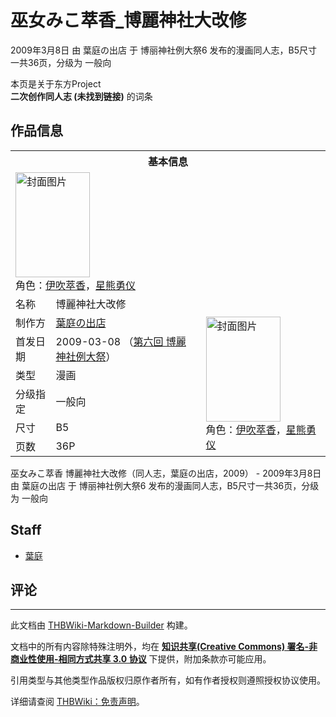 # 巫女みこ萃香_博麗神社大改修

<!-- source html: G:\repos\THBWiki-Markdown-Builder\THBWikiMarkdown\Temp\main\2\27\ns0%3A%E5%B7%AB%E5%A5%B3%E3%81%BF%E3%81%93%E8%90%83%E9%A6%99_%E5%8D%9A%E9%BA%97%E7%A5%9E%E7%A4%BE%E5%A4%A7%E6%94%B9%E4%BF%AE.html -->

2009年3月8日 由 葉庭の出店 于 博丽神社例大祭6 发布的漫画同人志，B5尺寸一共36页，分级为 一般向

本页是关于东方Project  
 **二次创作同人志 (未找到链接)** 的词条
## 作品信息

<table><tbody><tr><th colspan="3">基本信息</th></tr><tr><td class="cover-artwork-mobile" colspan="2"><a href="./文件-巫女みこ萃香_博麗神社大改修封面.jpg.md" class="image" title="封面图片"><img alt="封面图片" src="https://upload.thwiki.cc/thumb/0/02/%E5%B7%AB%E5%A5%B3%E3%81%BF%E3%81%93%E8%90%83%E9%A6%99_%E5%8D%9A%E9%BA%97%E7%A5%9E%E7%A4%BE%E5%A4%A7%E6%94%B9%E4%BF%AE%E5%B0%81%E9%9D%A2.jpg/119px-%E5%B7%AB%E5%A5%B3%E3%81%BF%E3%81%93%E8%90%83%E9%A6%99_%E5%8D%9A%E9%BA%97%E7%A5%9E%E7%A4%BE%E5%A4%A7%E6%94%B9%E4%BF%AE%E5%B0%81%E9%9D%A2.jpg" decoding="async" loading="lazy" width="119" height="168" srcset="https://upload.thwiki.cc/thumb/0/02/%E5%B7%AB%E5%A5%B3%E3%81%BF%E3%81%93%E8%90%83%E9%A6%99_%E5%8D%9A%E9%BA%97%E7%A5%9E%E7%A4%BE%E5%A4%A7%E6%94%B9%E4%BF%AE%E5%B0%81%E9%9D%A2.jpg/178px-%E5%B7%AB%E5%A5%B3%E3%81%BF%E3%81%93%E8%90%83%E9%A6%99_%E5%8D%9A%E9%BA%97%E7%A5%9E%E7%A4%BE%E5%A4%A7%E6%94%B9%E4%BF%AE%E5%B0%81%E9%9D%A2.jpg 1.5x, https://upload.thwiki.cc/thumb/0/02/%E5%B7%AB%E5%A5%B3%E3%81%BF%E3%81%93%E8%90%83%E9%A6%99_%E5%8D%9A%E9%BA%97%E7%A5%9E%E7%A4%BE%E5%A4%A7%E6%94%B9%E4%BF%AE%E5%B0%81%E9%9D%A2.jpg/238px-%E5%B7%AB%E5%A5%B3%E3%81%BF%E3%81%93%E8%90%83%E9%A6%99_%E5%8D%9A%E9%BA%97%E7%A5%9E%E7%A4%BE%E5%A4%A7%E6%94%B9%E4%BF%AE%E5%B0%81%E9%9D%A2.jpg 2x" data-file-width="1132" data-file-height="1600"></a><div class="cover-char">角色：<a href="./伊吹萃香.md" title="伊吹萃香">伊吹萃香</a>，<a href="./星熊勇仪.md" title="星熊勇仪">星熊勇仪</a></div></td>
</tr><tr><td class="label">名称</td><td colspan="2"> 博麗神社大改修 </td></tr><tr><td class="label">制作方</td><td><a href="./葉庭の出店.md" title="葉庭の出店">葉庭の出店</a></td><td class="cover-artwork" rowspan="6" style="min-width:168px;"><a href="./文件-巫女みこ萃香_博麗神社大改修封面.jpg.md" class="image" title="封面图片"><img alt="封面图片" src="https://upload.thwiki.cc/thumb/0/02/%E5%B7%AB%E5%A5%B3%E3%81%BF%E3%81%93%E8%90%83%E9%A6%99_%E5%8D%9A%E9%BA%97%E7%A5%9E%E7%A4%BE%E5%A4%A7%E6%94%B9%E4%BF%AE%E5%B0%81%E9%9D%A2.jpg/119px-%E5%B7%AB%E5%A5%B3%E3%81%BF%E3%81%93%E8%90%83%E9%A6%99_%E5%8D%9A%E9%BA%97%E7%A5%9E%E7%A4%BE%E5%A4%A7%E6%94%B9%E4%BF%AE%E5%B0%81%E9%9D%A2.jpg" decoding="async" loading="lazy" width="119" height="168" srcset="https://upload.thwiki.cc/thumb/0/02/%E5%B7%AB%E5%A5%B3%E3%81%BF%E3%81%93%E8%90%83%E9%A6%99_%E5%8D%9A%E9%BA%97%E7%A5%9E%E7%A4%BE%E5%A4%A7%E6%94%B9%E4%BF%AE%E5%B0%81%E9%9D%A2.jpg/178px-%E5%B7%AB%E5%A5%B3%E3%81%BF%E3%81%93%E8%90%83%E9%A6%99_%E5%8D%9A%E9%BA%97%E7%A5%9E%E7%A4%BE%E5%A4%A7%E6%94%B9%E4%BF%AE%E5%B0%81%E9%9D%A2.jpg 1.5x, https://upload.thwiki.cc/thumb/0/02/%E5%B7%AB%E5%A5%B3%E3%81%BF%E3%81%93%E8%90%83%E9%A6%99_%E5%8D%9A%E9%BA%97%E7%A5%9E%E7%A4%BE%E5%A4%A7%E6%94%B9%E4%BF%AE%E5%B0%81%E9%9D%A2.jpg/238px-%E5%B7%AB%E5%A5%B3%E3%81%BF%E3%81%93%E8%90%83%E9%A6%99_%E5%8D%9A%E9%BA%97%E7%A5%9E%E7%A4%BE%E5%A4%A7%E6%94%B9%E4%BF%AE%E5%B0%81%E9%9D%A2.jpg 2x" data-file-width="1132" data-file-height="1600"></a><div class="cover-char">角色：<a href="./伊吹萃香.md" title="伊吹萃香">伊吹萃香</a>，<a href="./星熊勇仪.md" title="星熊勇仪">星熊勇仪</a></div></td>
</tr><tr><td class="label">首发日期</td><td>2009-03-08&#160;（<a href="/展会作品列表?e=%E5%8D%9A%E4%B8%BD%E7%A5%9E%E7%A4%BE%E4%BE%8B%E5%A4%A7%E7%A5%AD%236">第六回 博麗神社例大祭</a>）</td></tr><tr><td class="label">类型</td><td>漫画</td></tr><tr><td class="label">分级指定</td><td>一般向</td></tr><tr><td class="label">尺寸</td><td>B5</td></tr><tr><td class="label">页数</td><td>36P</td></tr></tbody></table>

巫女みこ萃香 博麗神社大改修（同人志，葉庭の出店，2009） - 2009年3月8日 由 葉庭の出店 于 博丽神社例大祭6 发布的漫画同人志，B5尺寸一共36页，分级为 一般向
## Staff
- [葉庭](./葉庭.md)

## 评论




---

此文档由 [THBWiki-Markdown-Builder](https://github.com/Delsin-Yu/THBWiki-Markdown-Builder) 构建。

文档中的所有内容除特殊注明外，均在 [**知识共享(Creative Commons) 署名-非商业性使用-相同方式共享 3.0 协议**](https://creativecommons.org/licenses/by-sa/3.0/deed.zh-hans) 下提供，附加条款亦可能应用。

引用类型与其他类型作品版权归原作者所有，如有作者授权则遵照授权协议使用。

详细请查阅 [THBWiki：免责声明](https://thbwiki.cc/THBWiki:%E5%85%8D%E8%B4%A3%E5%A3%B0%E6%98%8E)。

